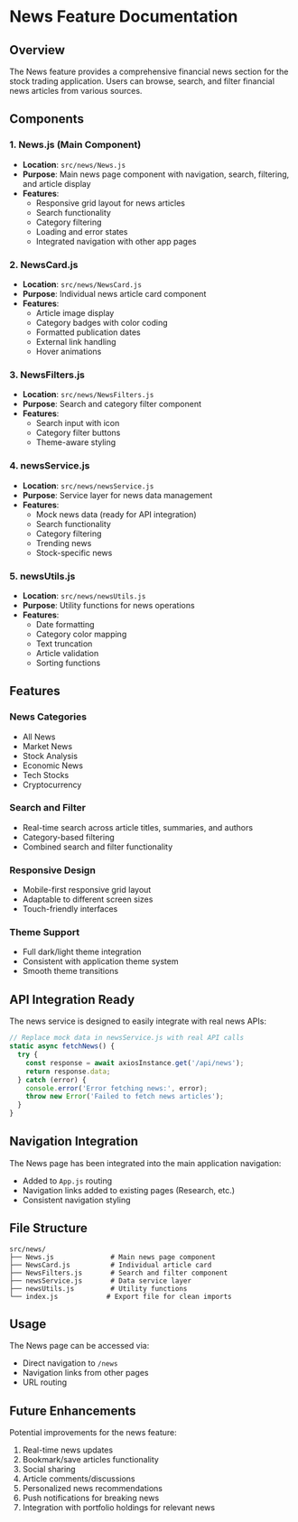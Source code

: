 # News Feature Documentation

## Overview
The News feature provides a comprehensive financial news section for the stock trading application. Users can browse, search, and filter financial news articles from various sources.

## Components

### 1. News.js (Main Component)
- **Location**: `src/news/News.js`
- **Purpose**: Main news page component with navigation, search, filtering, and article display
- **Features**:
  - Responsive grid layout for news articles
  - Search functionality
  - Category filtering
  - Loading and error states
  - Integrated navigation with other app pages

### 2. NewsCard.js
- **Location**: `src/news/NewsCard.js`
- **Purpose**: Individual news article card component
- **Features**:
  - Article image display
  - Category badges with color coding
  - Formatted publication dates
  - External link handling
  - Hover animations

### 3. NewsFilters.js
- **Location**: `src/news/NewsFilters.js`
- **Purpose**: Search and category filter component
- **Features**:
  - Search input with icon
  - Category filter buttons
  - Theme-aware styling

### 4. newsService.js
- **Location**: `src/news/newsService.js`
- **Purpose**: Service layer for news data management
- **Features**:
  - Mock news data (ready for API integration)
  - Search functionality
  - Category filtering
  - Trending news
  - Stock-specific news

### 5. newsUtils.js
- **Location**: `src/news/newsUtils.js`
- **Purpose**: Utility functions for news operations
- **Features**:
  - Date formatting
  - Category color mapping
  - Text truncation
  - Article validation
  - Sorting functions

## Features

### News Categories
- All News
- Market News
- Stock Analysis
- Economic News
- Tech Stocks
- Cryptocurrency

### Search and Filter
- Real-time search across article titles, summaries, and authors
- Category-based filtering
- Combined search and filter functionality

### Responsive Design
- Mobile-first responsive grid layout
- Adaptable to different screen sizes
- Touch-friendly interfaces

### Theme Support
- Full dark/light theme integration
- Consistent with application theme system
- Smooth theme transitions

## API Integration Ready

The news service is designed to easily integrate with real news APIs:

```javascript
// Replace mock data in newsService.js with real API calls
static async fetchNews() {
  try {
    const response = await axiosInstance.get('/api/news');
    return response.data;
  } catch (error) {
    console.error('Error fetching news:', error);
    throw new Error('Failed to fetch news articles');
  }
}
```

## Navigation Integration

The News page has been integrated into the main application navigation:
- Added to `App.js` routing
- Navigation links added to existing pages (Research, etc.)
- Consistent navigation styling

## File Structure
```
src/news/
├── News.js              # Main news page component
├── NewsCard.js          # Individual article card
├── NewsFilters.js       # Search and filter component
├── newsService.js       # Data service layer
├── newsUtils.js         # Utility functions
└── index.js            # Export file for clean imports
```

## Usage

The News page can be accessed via:
- Direct navigation to `/news`
- Navigation links from other pages
- URL routing

## Future Enhancements

Potential improvements for the news feature:
1. Real-time news updates
2. Bookmark/save articles functionality
3. Social sharing
4. Article comments/discussions
5. Personalized news recommendations
6. Push notifications for breaking news
7. Integration with portfolio holdings for relevant news
